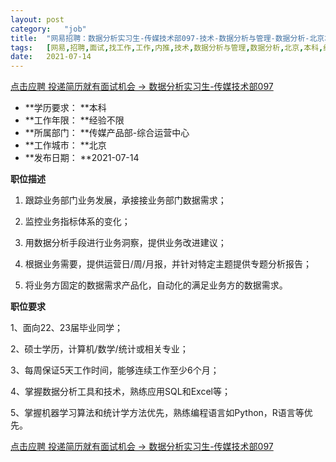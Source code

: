 ```yaml
---
layout:	post
category:	"job"
title:	"网易招聘：数据分析实习生-传媒技术部097-技术-数据分析与管理-数据分析-北京本科经验不限"
tags:	[网易,招聘,面试,找工作,工作,内推,技术,数据分析与管理,数据分析,北京,本科,经验不限]
date:	2021-07-14
---
```


[点击应聘 投递简历就有面试机会 ->  数据分析实习生-传媒技术部097](http://mobile.bole.netease.com/bole/boleDetail?id=32474&employeeId=346f03c3cda5f04c&key=all)



- **学历要求： **本科
- **工作年限： **经验不限
- **所属部门： **传媒产品部-综合运营中心
- **工作城市： **北京
- **发布日期： **2021-07-14



**职位描述**

1. 跟踪业务部门业务发展，承接接业务部门数据需求； 

2. 监控业务指标体系的变化； 

3. 用数据分析手段进行业务洞察，提供业务改进建议； 

4. 根据业务需要，提供运营日/周/月报，并针对特定主题提供专题分析报告；

5. 将业务方固定的数据需求产品化，自动化的满足业务方的数据需求。



**职位要求**

1、面向22、23届毕业同学；

2、硕士学历，计算机/数学/统计或相关专业；

3、每周保证5天工作时间，能够连续工作至少6个月；

4、掌握数据分析工具和技术，熟练应用SQL和Excel等；

5、掌握机器学习算法和统计学方法优先，熟练编程语言如Python，R语言等优先。



[点击应聘 投递简历就有面试机会 ->  数据分析实习生-传媒技术部097](http://mobile.bole.netease.com/bole/boleDetail?id=32474&employeeId=346f03c3cda5f04c&key=all)